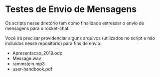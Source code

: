 # Testes de Envio de Mensagens

Os scripts nesse diretório tem como finalidade estressar o envio de mensagens para o rocket-chat.

Você irá precisar providenciar alguns arquivos (utilizados no script e não incluidos nesse repositório) para fins de envio:

 - Apresentacao_2019.odp
 - Message.wav
 - rammstein.mp3
 - user-handbook.pdf


